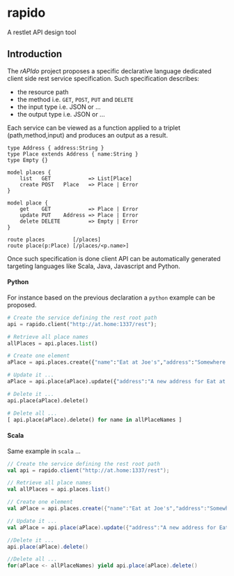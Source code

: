 rapido
======

A restlet API design tool 

## Introduction

The *rAPIdo* project proposes a specific declarative language dedicated client side
rest service specification. Such specification describes:
- the resource path
- the method i.e. `GET`, `POST`, `PUT` and `DELETE`
- the input type i.e. JSON or ...
- the output type i.e. JSON or ...

Each service can be viewed as a function applied to a triplet (path,method,input)
and produces an output as a result.

```
type Address { address:String }
type Place extends Address { name:String }
type Empty {}

model places {
    list   GET            => List[Place]
    create POST   Place   => Place | Error
}

model place {
    get    GET            => Place | Error
    update PUT    Address => Place | Error
    delete DELETE         => Empty | Error
}

route places         [/places]
route place(p:Place) [/places/<p.name>]
```

Once such specification is done client API can be automatically generated targeting languages
like Scala, Java, Javascript and Python. 

#### Python

For instance based on the previous declaration a `python` example can be proposed.

``` python
# Create the service defining the rest root path
api = rapido.client("http://at.home:1337/rest");

# Retrieve all place names
allPlaces = api.places.list()

# Create one element
aPlace = api.places.create({"name":"Eat at Joe's","address":"Somewhere ..."})

# Update it ...
aPlace = api.place(aPlace).update({"address":"A new address for Eat at Joe's"})

# Delete it ...
api.place(aPlace).delete()

# Delete all ...
[ api.place(aPlace).delete() for name in allPlaceNames ]
```

#### Scala 

Same example in `scala` ...

``` scala
// Create the service defining the rest root path
val api = rapido.client("http://at.home:1337/rest");

// Retrieve all place names
val allPlaces = api.places.list()

// Create one element
val aPlace = api.places.create({"name":"Eat at Joe's","address":"Somewhere ..."})

// Update it ...
val aPlace = api.place(aPlace).update({"address":"A new address for Eat at Joe's"})

//Delete it ...
api.place(aPlace).delete()

//Delete all ...
for(aPlace <- allPlaceNames) yield api.place(aPlace).delete()
```
